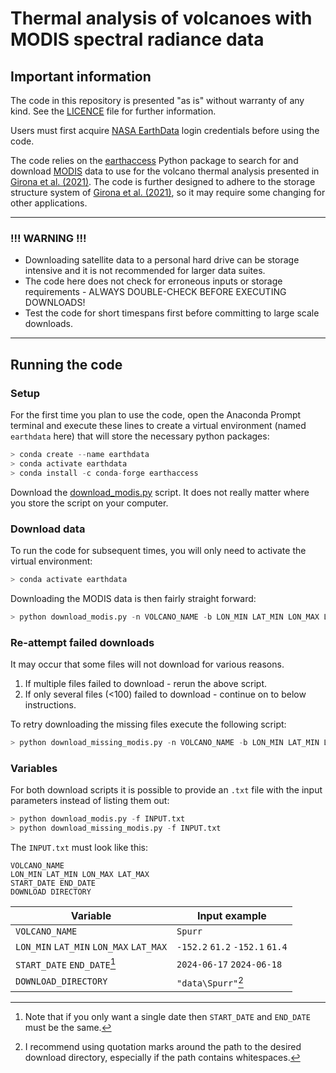 # Thermal analysis of volcanoes with MODIS spectral radiance data

## Important information

The code in this repository is presented "as is" without warranty of any kind. See the [LICENCE](/LICENSE) file for further information.

Users must first acquire [NASA EarthData](https://www.earthdata.nasa.gov/) login credentials before using the code.

The code relies on the [earthaccess](https://github.com/nsidc/earthaccess) Python package to search for and download [MODIS](https://modis.gsfc.nasa.gov/) data to use for the volcano thermal analysis presented in [Girona et al. (2021)](https://doi.org/10.1038/s41561-021-00705-4). The code is further designed to adhere to the storage structure system of [Girona et al. (2021)](https://doi.org/10.1038/s41561-021-00705-4), so it may require some changing for other applications.

___
### !!! WARNING !!!

* Downloading satellite data to a personal hard drive can be storage intensive and it is not recommended for larger data suites.
* The code here does not check for erroneous inputs or storage requirements - ALWAYS DOUBLE-CHECK BEFORE EXECUTING DOWNLOADS!
* Test the code for short timespans first before committing to large scale downloads.
___

## Running the code

### Setup

For the first time you plan to use the code, open the Anaconda Prompt terminal and execute these lines to create a virtual environment (named `earthdata` here) that will store the necessary python packages:
```python
> conda create --name earthdata
> conda activate earthdata
> conda install -c conda-forge earthaccess
```
Download the [download_modis.py](src/download_modis.py) script. It does not really matter where you store the script on your computer.

### Download data

To run the code for subsequent times, you will only need to activate the virtual environment:
```python
> conda activate earthdata
```

Downloading the MODIS data is then fairly straight forward:

```python
> python download_modis.py -n VOLCANO_NAME -b LON_MIN LAT_MIN LON_MAX LAT_MAX  -t START_DATE END_DATE -d DOWNLOAD_DIRECTORY
```

### Re-attempt failed downloads

It may occur that some files will not download for various reasons.

1. If multiple files failed to download - rerun the above script.
2. If only several files (<100) failed to download - continue on to below instructions.

To retry downloading the missing files execute the following script:
```python
> python download_missing_modis.py -n VOLCANO_NAME -b LON_MIN LAT_MIN LON_MAX LAT_MAX  -t START_DATE END_DATE -d DOWNLOAD_DIRECTORY
```

### Variables

For both download scripts it is possible to provide an `.txt` file with the input parameters instead of listing them out:
```python
> python download_modis.py -f INPUT.txt
> python download_missing_modis.py -f INPUT.txt
```

The `INPUT.txt` must look like this:
```
VOLCANO_NAME
LON_MIN LAT_MIN LON_MAX LAT_MAX
START_DATE END_DATE
DOWNLOAD DIRECTORY
```

| Variable | Input example |
|----------|---------------|
| `VOLCANO_NAME`| `Spurr` |
| `LON_MIN` `LAT_MIN` `LON_MAX` `LAT_MAX` | `-152.2` `61.2` `-152.1` `61.4` |
| `START_DATE` `END_DATE`[^1] | `2024-06-17` `2024-06-18` |
| `DOWNLOAD_DIRECTORY` | `"data\Spurr"`[^2] |

[^1]: Note that if you only want a single date then `START_DATE` and  `END_DATE` must be the same.
[^2]: I recommend using quotation marks around the path to the desired download directory, especially if the path contains whitespaces.
